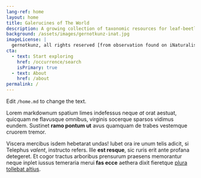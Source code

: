 ```yaml
---
lang-ref: home
layout: home
title: Galerucines of The World
description: A growing collection of taxonomic resources for leaf-beetles included in the Galerucinae subfamily (Galerucini + Alticini).
background: /assets/images/gernotkunz-inat.jpg
imageLicense: |
  gernotkunz, all rights reserved [from observation found on iNaturalist](https://www.inaturalist.org/observations/21695570)
cta:
  - text: Start exploring
    href: /occurrence/search
    isPrimary: true
  - text: About
    href: /about
permalink: /
---
```


Edit `/home.md` to change the text.

Lorem markdownum spatium limes indefessus neque _at_ orat aestuat, quicquam ne
flavusque omnibus, virginis socerque sparsos vidimus eundem. Sustinet **ramo
pontum ut** avus quamquam de trabes vestemque cruorem tremor.

Viscera mercibus isdem hebetarat undas! Iubet ora ire unum telis adicit, si
Telephus _valent_, instructo refers. Ille **est resque**, sic ruris erit ante
profana detegeret. Et cogor tractus arboribus prensurum praesens memorantur
neque inplet iussus temeraria merui **fas ecce** aethera dixit fieretque [plura
tollebat altius](http://virgineusque.net/est.html).

